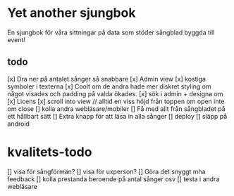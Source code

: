 # Yet another sjungbok

En sjungbok för våra sittningar på data som stöder sångblad byggda till event!

## todo

[x] Dra ner på antalet sånger så snabbare
[x] Admin view
[x] kostiga symboler i texterna
[x] Coolt om de andra hade mer diskret styling om något visades och padding på valda ökades.
[x] sök i admin + designa om
[x] Licens
[x] scroll into view // alltid en viss höjd från toppen om open inte om close
[] kolla andra webläsare/mobiler
[] Få med allt från sångbladet på ett hållbart sätt
[] Extra knapp för att läsa in alla sånger
[] deploy
[] släpp på android

# kvalitets-todo

[] visa för sångförmän?
[] visa för uxperson?
[] Göra det snyggt mha feedback
[] kolla prestanda beroende på antal sånger osv
[] testa i andra webläsare
